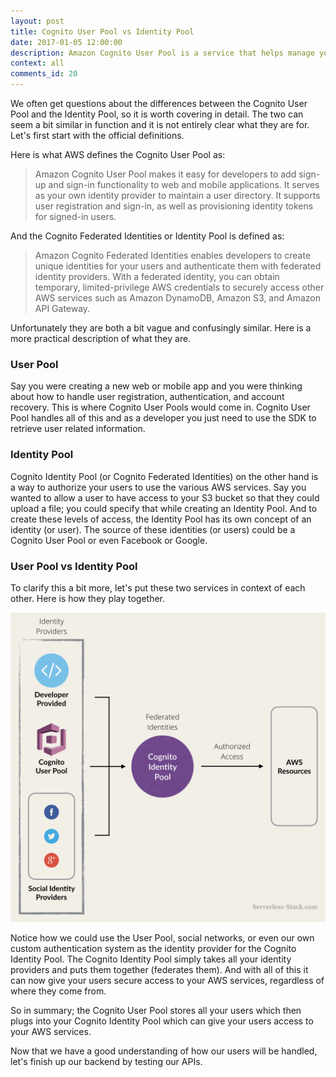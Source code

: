 ```yaml
---
layout: post
title: Cognito User Pool vs Identity Pool
date: 2017-01-05 12:00:00
description: Amazon Cognito User Pool is a service that helps manage your users and the sign-up and sign-in functionality for your mobile or web app. Cognito Identity Pool or Cognito Federated Identities is a service that uses identity providers (like Google, Facebook, or Cognito User Pool) to secure access to other AWS resources.
context: all
comments_id: 20
---
```


We often get questions about the differences between the Cognito User Pool and the Identity Pool, so it is worth covering in detail. The two can seem a bit similar in function and it is not entirely clear what they are for. Let's first start with the official definitions.

Here is what AWS defines the Cognito User Pool as:

> Amazon Cognito User Pool makes it easy for developers to add sign-up and sign-in functionality to web and mobile applications. It serves as your own identity provider to maintain a user directory. It supports user registration and sign-in, as well as provisioning identity tokens for signed-in users.

And the Cognito Federated Identities or Identity Pool is defined as:

> Amazon Cognito Federated Identities enables developers to create unique identities for your users and authenticate them with federated identity providers. With a federated identity, you can obtain temporary, limited-privilege AWS credentials to securely access other AWS services such as Amazon DynamoDB, Amazon S3, and Amazon API Gateway.

Unfortunately they are both a bit vague and confusingly similar. Here is a more practical description of what they are.

### User Pool

Say you were creating a new web or mobile app and you were thinking about how to handle user registration, authentication, and account recovery. This is where Cognito User Pools would come in. Cognito User Pool handles all of this and as a developer you just need to use the SDK to retrieve user related information.

### Identity Pool

Cognito Identity Pool (or Cognito Federated Identities) on the other hand is a way to authorize your users to use the various AWS services. Say you wanted to allow a user to have access to your S3 bucket so that they could upload a file; you could specify that while creating an Identity Pool. And to create these levels of access, the Identity Pool has its own concept of an identity (or user). The source of these identities (or users) could be a Cognito User Pool or even Facebook or Google.

### User Pool vs Identity Pool

To clarify this a bit more, let's put these two services in context of each other. Here is how they play together.

![Amazon Cognito User Pool vs Identity Pool screenshot](/assets/cognito-user-pool-vs-identity-pool.png)

Notice how we could use the User Pool, social networks, or even our own custom authentication system as the identity provider for the Cognito Identity Pool. The Cognito Identity Pool simply takes all your identity providers and puts them together (federates them). And with all of this it can now give your users secure access to your AWS services, regardless of where they come from.

So in summary; the Cognito User Pool stores all your users which then plugs into your Cognito Identity Pool which can give your users access to your AWS services.

Now that we have a good understanding of how our users will be handled, let's finish up our backend by testing our APIs.

